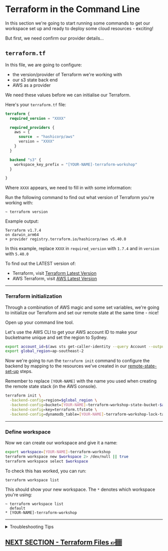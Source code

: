 # Terraform in the Command Line

In this section we're going to start running some commands to get our workspace set up and ready to deploy some cloud resources - exciting!

But first, we need confirm our provider details...

## `terraform.tf`

In this file, we are going to configure:

- the version/provider of Terraform we're working with
- our s3 state back end
- AWS as a provider

We need these values before we can initialise our Terraform.

Here's your `terraform.tf` file:

```terraform
terraform {
  required_version = "XXXX"

  required_providers {
    aws = {
      source  = "hashicorp/aws"
      version = "XXXX"
    }
  }

  backend "s3" {
    workspace_key_prefix = "[YOUR-NAME]-terraform-workshop"
  }

}

```

Where `XXXX` appears, we need to fill in with some information:

Run the following command to find out what version of Terraform you're working with:

```
~ terraform version
```

Example output:

```
Terraform v1.7.4
on darwin_arm64
+ provider registry.terraform.io/hashicorp/aws v5.40.0
```

In this example, replace `XXXX` in `required_version` with `1.7.4` and in `version` with `5.40.0`

To find out the LATEST version of:

- Terraform, visit [Terraform Latest Version](https://developer.hashicorp.com/terraform/install)
- AWS Terraform, visit [AWS Latest Version](https://registry.terraform.io/providers/hashicorp/aws/latest)

---

### Terraform initialization

Through a combination of AWS magic and some set variables, we're going to initialize our Terraform and set our remote state at the same time - nice!

Open up your command line tool.

Let's use the AWS CLI to get your AWS account ID to make your bucketname unique and set the region to Sydney.

```bash
export account_id=$(aws sts get-caller-identity --query Account --output text)
export global_region=ap-southeast-2
```

Now we're going to run the `terraform init` command to configure the backend by mapping to the resources we've created in our [remote-state-set-up](04-remote-state-set-up.md) steps.

Remember to replace `[YOUR-NAME]` with the name you used when creating the remote state stack (in the AWS console).

```bash
terraform init \
  -backend-config=region=$global_region \
  -backend-config=bucket=[YOUR-NAME]-terraform-workshop-state-bucket-$account_id \
  -backend-config=key=terraform.tfstate \
  -backend-config=dynamodb_table=[YOUR-NAME]-terraform-workshop-lock-table
```

---

### Define workspace

Now we can create our workspace and give it a name:

```bash
export workspace=[YOUR-NAME]-terraform-workshop
terraform workspace new $workspace 2> /dev/null || true
terraform workspace select $workspace
```

To check this has worked, you can run:

```
terraform workspace list
```

This should show your new workspace. The `*` denotes which workspace you're using:

```
~ terraform workspace list
  default
* [YOUR-NAME]-terraform-workshop
```

---

<details><summary>Troubleshooting Tips</summary><p>

You'll face some issues if your initialization details don't match your backend you've created:

This needs to match the **s3 Bucket** you created in your [Remote State Stack](../remote_state/stack.yaml)

`-backend-config=bucket=[YOUR-NAME]-terraform-workshop-lock-table-$account_id \`

This needs to match the **DynamoDB table** name you created in your [Remote State Stack](../remote_state/stack.yaml)

`-backend-config=dynamodb_table=[YOUR-NAME]-terraform-workshop-lock-table`

If you've had some issues already and the `terraform-init` command is telling you the bucket doesn't exist, try the following command to remove th state lock file:

```
rm -rf .terraform .terraform.lock.hcl
```

</p></details>

## [NEXT SECTION - Terraform Files 👉🏽](06-terraform-files.md)
